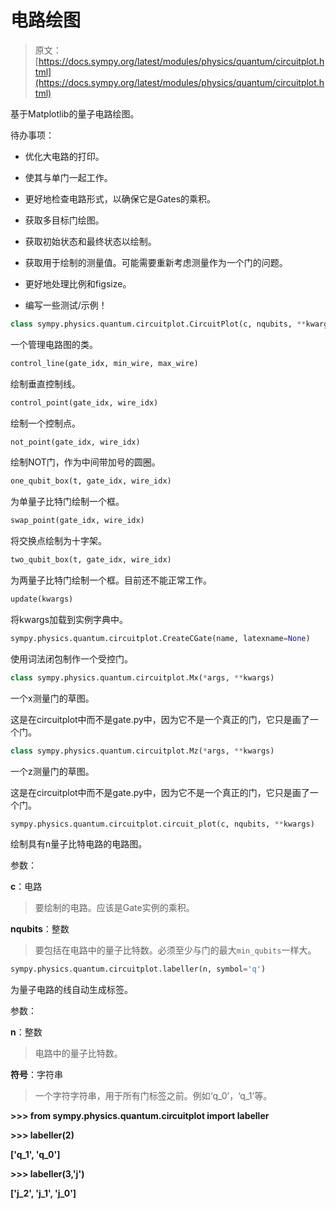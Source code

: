 # 电路绘图

> 原文：[https://docs.sympy.org/latest/modules/physics/quantum/circuitplot.html](https://docs.sympy.org/latest/modules/physics/quantum/circuitplot.html)

基于Matplotlib的量子电路绘图。

待办事项：

+   优化大电路的打印。

+   使其与单门一起工作。

+   更好地检查电路形式，以确保它是Gates的乘积。

+   获取多目标门绘图。

+   获取初始状态和最终状态以绘制。

+   获取用于绘制的测量值。可能需要重新考虑测量作为一个门的问题。

+   更好地处理比例和figsize。

+   编写一些测试/示例！

```py
class sympy.physics.quantum.circuitplot.CircuitPlot(c, nqubits, **kwargs)
```

一个管理电路图的类。

```py
control_line(gate_idx, min_wire, max_wire)
```

绘制垂直控制线。

```py
control_point(gate_idx, wire_idx)
```

绘制一个控制点。

```py
not_point(gate_idx, wire_idx)
```

绘制NOT门，作为中间带加号的圆圈。

```py
one_qubit_box(t, gate_idx, wire_idx)
```

为单量子比特门绘制一个框。

```py
swap_point(gate_idx, wire_idx)
```

将交换点绘制为十字架。

```py
two_qubit_box(t, gate_idx, wire_idx)
```

为两量子比特门绘制一个框。目前还不能正常工作。

```py
update(kwargs)
```

将kwargs加载到实例字典中。

```py
sympy.physics.quantum.circuitplot.CreateCGate(name, latexname=None)
```

使用词法闭包制作一个受控门。

```py
class sympy.physics.quantum.circuitplot.Mx(*args, **kwargs)
```

一个x测量门的草图。

这是在circuitplot中而不是gate.py中，因为它不是一个真正的门，它只是画了一个门。

```py
class sympy.physics.quantum.circuitplot.Mz(*args, **kwargs)
```

一个z测量门的草图。

这是在circuitplot中而不是gate.py中，因为它不是一个真正的门，它只是画了一个门。

```py
sympy.physics.quantum.circuitplot.circuit_plot(c, nqubits, **kwargs)
```

绘制具有n量子比特电路的电路图。

参数：

**c**：电路

> 要绘制的电路。应该是Gate实例的乘积。

**nqubits**：整数

> 要包括在电路中的量子比特数。必须至少与门的最大`min_qubits`一样大。

```py
sympy.physics.quantum.circuitplot.labeller(n, symbol='q')
```

为量子电路的线自动生成标签。

参数：

**n**：整数

> 电路中的量子比特数。

**符号**：字符串

> 一个字符字符串，用于所有门标签之前。例如‘q_0’，‘q_1’等。

**>>> from sympy.physics.quantum.circuitplot import labeller**

**>>> labeller(2)**

**['q_1', 'q_0']**

**>>> labeller(3,'j')**

**['j_2', 'j_1', 'j_0']**
